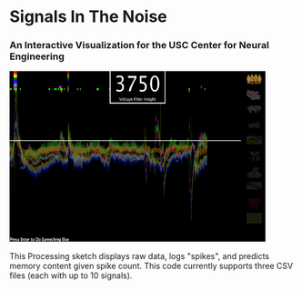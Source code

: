 # Signals In The Noise
### An Interactive Visualization for the USC Center for Neural Engineering
<img src="https://github.com/GarrettMFlynn/Signals-in-the-Noise/blob/master/Images/Screen%20Shot%202019-05-06%20at%204.55.59%20PM.png" data-canonical-src="https://github.com/GarrettMFlynn/Signals-in-the-Noise/blob/master/Images/Screen%20Shot%202019-05-06%20at%204.55.59%20PM.png" width="450" height="300" /> 

This Processing sketch displays raw data, logs "spikes", and predicts memory content given spike count. This code currently supports three CSV files (each with up to 10 signals). 
